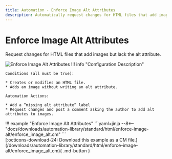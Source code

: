 ```yaml
---
title: Automation - Enforce Image Alt Attributes
description: Automatically request changes for HTML files that add images but lack the alt attribute.
---
```

# Enforce Image Alt Attributes

<!-- --8<-- [start:example]-->

Request changes for HTML files that add images but lack the alt attribute.

![Enforce Image Alt Attributes](/automations/standard/html/enforce-image-alt/enforce-image-alt.png)
!!! info "Configuration Description"

    Conditions (all must be true):
    
    * Creates or modifies an HTML file.
    * Adds an image without writing an alt attribute.
    
    Automation Actions:
    
    * Add a “missing alt attribute” label
    * Request changes and post a comment asking the author to add alt attributes to images.

<div class="automationExample" markdown="1">
!!! example "Enforce Image Alt Attributes"
    ```yaml+jinja
    --8<-- "docs/downloads/automation-library/standard/html/enforce-image-alt/enforce_image_alt.cm"
    ```
    <div class="result" markdown>
      <span>
      [:octicons-download-24: Download this example as a CM file.](/downloads/automation-library/standard/html/enforce-image-alt/enforce_image_alt.cm){ .md-button }
      </span>
    </div>
<!-- --8<-- [end:example]-->